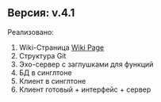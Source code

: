 
## Версия: v.4.1

Реализовано: 

1. Wiki-Страница [Wiki Page](https://github.com/DOESNT-GAME/tmp/wiki/Project-Wiki)
2. Структура Git
3. Эхо-сервер с заглушками для функций
4. БД в синглтоне
5. Клиент в синглтоне
6. Клиент готовый + интерфейс + сервер
